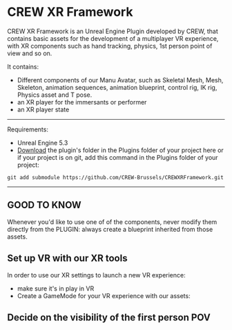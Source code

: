 # CREW XR Framework 

CREW XR Framework is an Unreal Engine Plugin developed by CREW, that contains basic assets for the development of a multiplayer VR experience, with XR components such as hand tracking, physics, 1st person point of view and so on.

It contains:
- Different components of our Manu Avatar, such as Skeletal Mesh, Mesh, Skeleton, animation sequences, animation blueprint, control rig, IK rig, Physics asset and T pose.
- an XR player for the immersants or performer
- an XR player state

***
Requirements:
- Unreal Engine 5.3
- [Download](https://github.com/CREW-Brussels/CREWXRFramework.git) the plugin's folder in the Plugins folder of your project here or if your project is on git, add this command in the Plugins folder of your project:
```
git add submodule https://github.com/CREW-Brussels/CREWXRFramework.git
```
***

## GOOD TO KNOW
Whenever you'd like to use one of of the components, never modify them directly from the PLUGIN: always create a blueprint inherited from those assets.

## Set up VR with our XR tools 

In order to use our XR settings to launch a new VR experience: 
- make sure it's in play in VR
- Create a GameMode for your VR experience with our assets:

## Decide on the visibility of the first person POV
